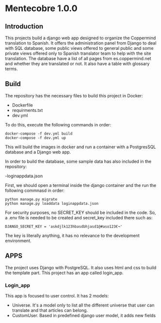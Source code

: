 # Mentecobre 1.0.0

## Introduction
This projects build a django web app designed to organize the Coppermind translation
to Spanish. It offers the administration panel from Django to deal with SQL database,
some public views offered to general public and some private views offered only to
Spanish translator team to help with the site translation.
The database have a list of all pages from es.coppermind.net and whether they are translated
or not. It also have a table with glossary terms.

## Build
The repository has the necessary files to build this project in Docker:
- Dockerfile
- requirments.txt 
- dev.yml

To do this, execute the following commands in order:

```
docker-compose -f dev.yml build
docker-compose -f dev.yml up
```

This will build the images in docker and run a container with a PostgresSQL database
and a Django web app.

In order to build the database, some sample data has also included in the repository:

-loginappdata.json


First, we should open a terminal inside the django container and the run the following
commnasd in order:

```
python manage.py migrate
python manage.py loaddata loginappdata.json
```

For security purposes, no SECRET_KEY should be included in the code. So, a .env file is needed to be created 
and secret_key included there such as:
```
DJANGO_SECRET_KEY = 'askdjlk123hbasdbhjasd1@#aso123€¬'
```
The key is literally anything, it has no relevance to the development environment.

## APPS

The project uses Django with PostgreSQL. It also uses html and css to build the template part.
This project has an app called login_app.

### Login_app
This app is focused to user control. It has 2 models:
 - Universe. It's a model only to list all the different universe that user can translate and that articles can belong.
 - CustomUser. Based in predefined django user model, it adds new fields